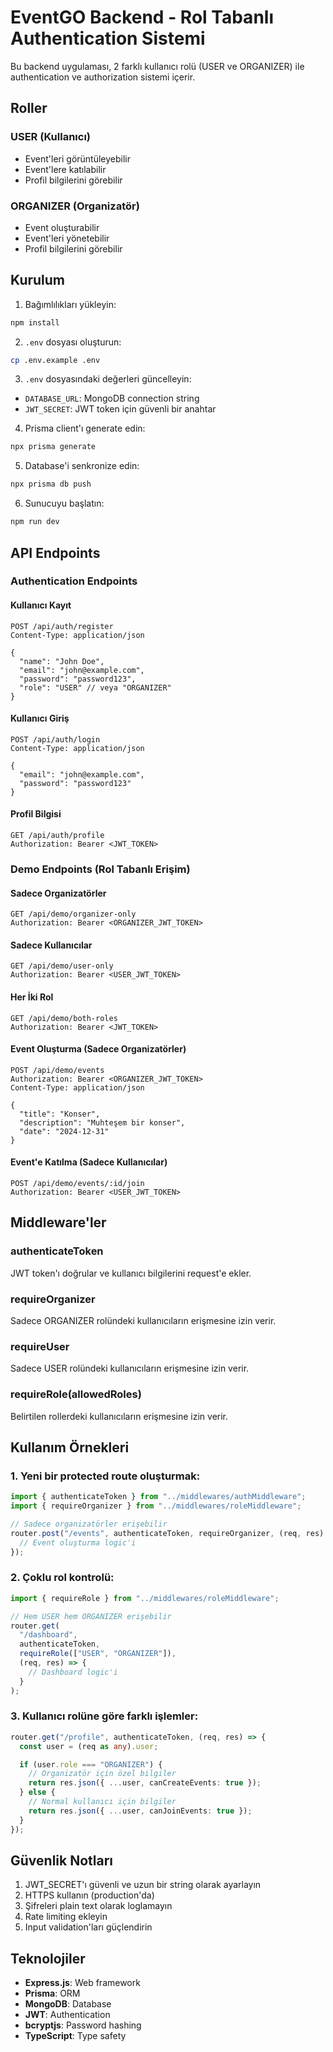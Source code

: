# EventGO Backend - Rol Tabanlı Authentication Sistemi

Bu backend uygulaması, 2 farklı kullanıcı rolü (USER ve ORGANIZER) ile authentication ve authorization sistemi içerir.

## Roller

### USER (Kullanıcı)

- Event'leri görüntüleyebilir
- Event'lere katılabilir
- Profil bilgilerini görebilir

### ORGANIZER (Organizatör)

- Event oluşturabilir
- Event'leri yönetebilir
- Profil bilgilerini görebilir

## Kurulum

1. Bağımlılıkları yükleyin:

```bash
npm install
```

2. `.env` dosyası oluşturun:

```bash
cp .env.example .env
```

3. `.env` dosyasındaki değerleri güncelleyin:

- `DATABASE_URL`: MongoDB connection string
- `JWT_SECRET`: JWT token için güvenli bir anahtar

4. Prisma client'ı generate edin:

```bash
npx prisma generate
```

5. Database'i senkronize edin:

```bash
npx prisma db push
```

6. Sunucuyu başlatın:

```bash
npm run dev
```

## API Endpoints

### Authentication Endpoints

#### Kullanıcı Kayıt

```
POST /api/auth/register
Content-Type: application/json

{
  "name": "John Doe",
  "email": "john@example.com",
  "password": "password123",
  "role": "USER" // veya "ORGANIZER"
}
```

#### Kullanıcı Giriş

```
POST /api/auth/login
Content-Type: application/json

{
  "email": "john@example.com",
  "password": "password123"
}
```

#### Profil Bilgisi

```
GET /api/auth/profile
Authorization: Bearer <JWT_TOKEN>
```

### Demo Endpoints (Rol Tabanlı Erişim)

#### Sadece Organizatörler

```
GET /api/demo/organizer-only
Authorization: Bearer <ORGANIZER_JWT_TOKEN>
```

#### Sadece Kullanıcılar

```
GET /api/demo/user-only
Authorization: Bearer <USER_JWT_TOKEN>
```

#### Her İki Rol

```
GET /api/demo/both-roles
Authorization: Bearer <JWT_TOKEN>
```

#### Event Oluşturma (Sadece Organizatörler)

```
POST /api/demo/events
Authorization: Bearer <ORGANIZER_JWT_TOKEN>
Content-Type: application/json

{
  "title": "Konser",
  "description": "Muhteşem bir konser",
  "date": "2024-12-31"
}
```

#### Event'e Katılma (Sadece Kullanıcılar)

```
POST /api/demo/events/:id/join
Authorization: Bearer <USER_JWT_TOKEN>
```

## Middleware'ler

### authenticateToken

JWT token'ı doğrular ve kullanıcı bilgilerini request'e ekler.

### requireOrganizer

Sadece ORGANIZER rolündeki kullanıcıların erişmesine izin verir.

### requireUser

Sadece USER rolündeki kullanıcıların erişmesine izin verir.

### requireRole(allowedRoles)

Belirtilen rollerdeki kullanıcıların erişmesine izin verir.

## Kullanım Örnekleri

### 1. Yeni bir protected route oluşturmak:

```typescript
import { authenticateToken } from "../middlewares/authMiddleware";
import { requireOrganizer } from "../middlewares/roleMiddleware";

// Sadece organizatörler erişebilir
router.post("/events", authenticateToken, requireOrganizer, (req, res) => {
  // Event oluşturma logic'i
});
```

### 2. Çoklu rol kontrolü:

```typescript
import { requireRole } from "../middlewares/roleMiddleware";

// Hem USER hem ORGANIZER erişebilir
router.get(
  "/dashboard",
  authenticateToken,
  requireRole(["USER", "ORGANIZER"]),
  (req, res) => {
    // Dashboard logic'i
  }
);
```

### 3. Kullanıcı rolüne göre farklı işlemler:

```typescript
router.get("/profile", authenticateToken, (req, res) => {
  const user = (req as any).user;

  if (user.role === "ORGANIZER") {
    // Organizatör için özel bilgiler
    return res.json({ ...user, canCreateEvents: true });
  } else {
    // Normal kullanıcı için bilgiler
    return res.json({ ...user, canJoinEvents: true });
  }
});
```

## Güvenlik Notları

1. JWT_SECRET'ı güvenli ve uzun bir string olarak ayarlayın
2. HTTPS kullanın (production'da)
3. Şifreleri plain text olarak loglamayın
4. Rate limiting ekleyin
5. Input validation'ları güçlendirin

## Teknolojiler

- **Express.js**: Web framework
- **Prisma**: ORM
- **MongoDB**: Database
- **JWT**: Authentication
- **bcryptjs**: Password hashing
- **TypeScript**: Type safety
